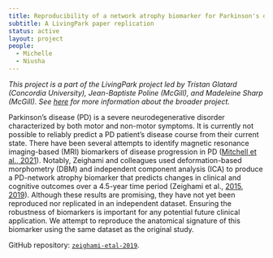 ```yaml
---
title: Reproducibility of a network atrophy biomarker for Parkinson's disease
subtitle: A LivingPark paper replication
status: active
layout: project
people:
  - Michelle
  - Niusha
---
```


_This project is a part of the LivingPark project led by Tristan Glatard (Concordia University), Jean-Baptiste Poline (McGill), and Madeleine Sharp (McGill). See [here](https://github.com/LivingPark-MRI) for more information about the broader project._

Parkinson’s disease (PD) is a severe neurodegenerative disorder characterized by both motor and non-motor symptoms. It is currently not possible to reliably predict a PD patient’s disease course from their current state. There have been several attempts to identify magnetic resonance imaging-based (MRI) biomarkers of disease progression in PD ([Mitchell et al., 2021](https://doi.org/10.1001/jamaneurol.2021.1312)). Notably, Zeighami and colleagues used deformation-based morphometry (DBM) and independent component analysis (ICA) to produce a PD-network atrophy biomarker that predicts changes in clinical and cognitive outcomes over a 4.5-year time period (Zeighami et al., [2015](https://doi.org/10.7554/eLife.08440), [2019](https://doi.org/10.1016%2Fj.nicl.2019.101986)). Although these results are promising, they have not yet been reproduced nor replicated in an independent dataset. Ensuring the robustness of biomarkers is important for any potential future clinical application. We attempt to reproduce the anatomical signature of this biomarker using the same dataset as the original study.

GitHub repository: [`zeighami-etal-2019`](https://github.com/LivingPark-MRI/zeighami-etal-2019).
